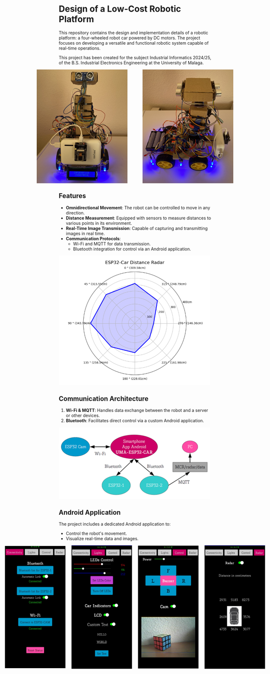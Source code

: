 # Design of a Low-Cost Robotic Platform

This repository contains the design and implementation details of a robotic platform: a four-wheeled robot car powered by DC motors. The project focuses on developing a versatile and functional robotic system capable of real-time operations.

This project has been created for the subject Industrial Informatics 2024/25, of the B.S. Industrial Electronics Engineering at the University of Malaga.

<div style="display: flex; justify-content: center; align-items: center; gap: 50px;">
  <img src="images/FrontView.jpg" alt="Front view" width="300">
  <img src="images/SideView.jpg" alt="Side view" width="300">
</div>

## Features

- **Omnidirectional Movement**: The robot can be controlled to move in any direction.
- **Distance Measurement**: Equipped with sensors to measure distances to various points in its environment.
- **Real-Time Image Transmission**: Capable of capturing and transmitting images in real time.
- **Communication Protocols**:
  - Wi-Fi and MQTT for data transmission.
  - Bluetooth integration for control via an Android application.

<img src="images/Radar.png" alt="Radar." width="500">

## Communication Architecture

1. **Wi-Fi & MQTT**: Handles data exchange between the robot and a server or other devices.
2. **Bluetooth**: Facilitates direct control via a custom Android application.

<img src="images/Architecture.png" alt="Architecture." width="500">

## Android Application

The project includes a dedicated Android application to:

- Control the robot's movement.
- Visualize real-time data and images.

<div style="display: flex; justify-content: center; align-items: center; gap: 20px;">
  <img src="images/app1.jpg" alt="App Screenshot 1" width="200">
  <img src="images/app2.jpg" alt="App Screenshot 2" width="200">
  <img src="images/app3.jpg" alt="App Screenshot 3" width="200">
  <img src="images/app4.jpg" alt="App Screenshot 4" width="200">
</div>
